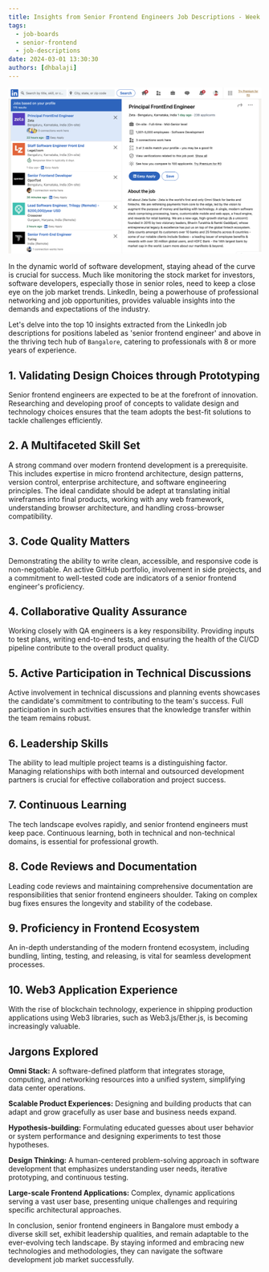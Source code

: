 ```yaml
---
title: Insights from Senior Frontend Engineers Job Descriptions - Week 1, 2024
tags:
  - job-boards
  - senior-frontend
  - job-descriptions
date: 2024-03-01 13:30:30
authors: [dhbalaji]
---
```


<head>
  <meta charSet="utf-8" />
  <meta property="og:title" content="Insights from Senior Frontend Engineers Job Descriptions - Week 1, 2024" />
  <meta property="og:image" content="/img/2024/week-1-linkedin-jobs.png" />
  <meta property="og:url" content="http://dhbalaji.dev/blog/2024/10-things-principal-frontend-job-boards-W1#9-proficiency-in-frontend-ecosystem" />
  <meta property="og:description" content="Discover the pulse of Bangalore's software development job market for senior frontend engineers with 8+ years of experience through LinkedIn insights. This is first post in the series for week 1 of 2024.  From validating design choices to leading project teams, the top 10 observations unveil the multifaceted skill set required. The blog also explores jargons like Omni Stack, scalable product experiences, hypothesis-building, design thinking, and large-scale frontend applications. Stay ahead with these insights, ensuring your code lasts for years, reflecting the resilience of a seasoned frontend engineer." />
  <meta property="og:type " content="article" />

  <meta name="twitter:title" content="Insights from Senior Frontend Engineers Job Descriptions - Week 1, 2024" />
  <meta name="twitter:image" content="/img/2024/week-1-linkedin-jobs.png" />
  <meta name="twitter:description" content="Discover the pulse of Bangalore's software development job market for senior frontend engineers with 8+ years of experience through LinkedIn insights. This is first post in the series for week 1 of 2024.  From validating design choices to leading project teams, the top 10 observations unveil the multifaceted skill set required. The blog also explores jargons like Omni Stack, scalable product experiences, hypothesis-building, design thinking, and large-scale frontend applications. Stay ahead with these insights, ensuring your code lasts for years, reflecting the resilience of a seasoned frontend engineer." />
</head>

![](../assets/2024/week-1-linkedin-jobs.png)

In the dynamic world of software development, staying ahead of the curve is crucial for success. Much like monitoring the stock market for investors, software developers, especially those in senior roles, need to keep a close eye on the job market trends. LinkedIn, being a powerhouse of professional networking and job opportunities, provides valuable insights into the demands and expectations of the industry.

Let's delve into the top 10 insights extracted from the LinkedIn job descriptions for positions labeled as 'senior frontend engineer' and above in the thriving tech hub of `Bangalore`, catering to professionals with 8 or more years of experience.

## 1. Validating Design Choices through Prototyping
Senior frontend engineers are expected to be at the forefront of innovation. Researching and developing proof of concepts to validate design and technology choices ensures that the team adopts the best-fit solutions to tackle challenges efficiently.

## 2. A Multifaceted Skill Set
A strong command over modern frontend development is a prerequisite. This includes expertise in micro frontend architecture, design patterns, version control, enterprise architecture, and software engineering principles. The ideal candidate should be adept at translating initial wireframes into final products, working with any web framework, understanding browser architecture, and handling cross-browser compatibility.

## 3. Code Quality Matters
Demonstrating the ability to write clean, accessible, and responsive code is non-negotiable. An active GitHub portfolio, involvement in side projects, and a commitment to well-tested code are indicators of a senior frontend engineer's proficiency.

## 4. Collaborative Quality Assurance
Working closely with QA engineers is a key responsibility. Providing inputs to test plans, writing end-to-end tests, and ensuring the health of the CI/CD pipeline contribute to the overall product quality.

## 5. Active Participation in Technical Discussions
Active involvement in technical discussions and planning events showcases the candidate's commitment to contributing to the team's success. Full participation in such activities ensures that the knowledge transfer within the team remains robust.

## 6. Leadership Skills
The ability to lead multiple project teams is a distinguishing factor. Managing relationships with both internal and outsourced development partners is crucial for effective collaboration and project success.

## 7. Continuous Learning
The tech landscape evolves rapidly, and senior frontend engineers must keep pace. Continuous learning, both in technical and non-technical domains, is essential for professional growth.

## 8. Code Reviews and Documentation
Leading code reviews and maintaining comprehensive documentation are responsibilities that senior frontend engineers shoulder. Taking on complex bug fixes ensures the longevity and stability of the codebase.

## 9. Proficiency in Frontend Ecosystem
An in-depth understanding of the modern frontend ecosystem, including bundling, linting, testing, and releasing, is vital for seamless development processes.

## 10. Web3 Application Experience
With the rise of blockchain technology, experience in shipping production applications using Web3 libraries, such as Web3.js/Ether.js, is becoming increasingly valuable.

## Jargons Explored

**Omni Stack:** A software-defined platform that integrates storage, computing, and networking resources into a unified system, simplifying data center operations.

**Scalable Product Experiences:** Designing and building products that can adapt and grow gracefully as user base and business needs expand.

**Hypothesis-building:** Formulating educated guesses about user behavior or system performance and designing experiments to test those hypotheses.

**Design Thinking:** A human-centered problem-solving approach in software development that emphasizes understanding user needs, iterative prototyping, and continuous testing.

**Large-scale Frontend Applications:** Complex, dynamic applications serving a vast user base, presenting unique challenges and requiring specific architectural approaches.

In conclusion, senior frontend engineers in Bangalore must embody a diverse skill set, exhibit leadership qualities, and remain adaptable to the ever-evolving tech landscape. By staying informed and embracing new technologies and methodologies, they can navigate the software development job market successfully.